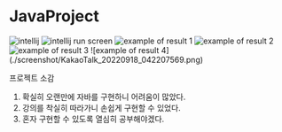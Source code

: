 # JavaProject
<img alt="intellij" src="https://user-images.githubusercontent.com/104767472/188901613-01d0febc-a706-470f-b06a-cc8aacdc3e9e.png">
<img alt="intellij run screen" src="https://user-images.githubusercontent.com/104767472/188901633-c2596a43-6162-4a39-9472-b3d67081fb55.png">
<img alt="example of result 1" src="https://user-images.githubusercontent.com/104767472/188902781-80f4cfe9-79b5-4ffc-af5f-48849de4a6aa.png">
<img alt="example of result 2" src="https://user-images.githubusercontent.com/104767472/188902803-17e2e1b8-89b7-4a85-978f-ffb462ddf11d.png">
<img alt="example of result 3" src="https://user-images.githubusercontent.com/104767472/188902816-f8e3795d-96c1-4588-a0d9-e8e854188e4b.png">
![example of result 4](./screenshot/KakaoTalk_20220918_042207569.png)

프로젝트 소감
1. 확실히 오랜만에 자바를 구현하니 어려움이 많았다.
2. 강의를 착실히 따라가니 손쉽게 구현할 수 있었다.
3. 혼자 구현할 수 있도록 열심히 공부해야겠다.
